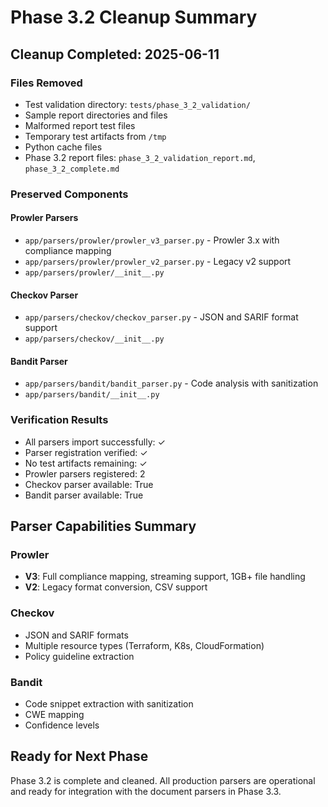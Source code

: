 # Phase 3.2 Cleanup Summary

## Cleanup Completed: 2025-06-11

### Files Removed
- Test validation directory: `tests/phase_3_2_validation/`
- Sample report directories and files
- Malformed report test files
- Temporary test artifacts from `/tmp`
- Python cache files
- Phase 3.2 report files: `phase_3_2_validation_report.md`, `phase_3_2_complete.md`

### Preserved Components
#### Prowler Parsers
- `app/parsers/prowler/prowler_v3_parser.py` - Prowler 3.x with compliance mapping
- `app/parsers/prowler/prowler_v2_parser.py` - Legacy v2 support
- `app/parsers/prowler/__init__.py`

#### Checkov Parser
- `app/parsers/checkov/checkov_parser.py` - JSON and SARIF format support
- `app/parsers/checkov/__init__.py`

#### Bandit Parser
- `app/parsers/bandit/bandit_parser.py` - Code analysis with sanitization
- `app/parsers/bandit/__init__.py`

### Verification Results
- All parsers import successfully: ✓
- Parser registration verified: ✓
- No test artifacts remaining: ✓
- Prowler parsers registered: 2
- Checkov parser available: True
- Bandit parser available: True

## Parser Capabilities Summary

### Prowler
- **V3**: Full compliance mapping, streaming support, 1GB+ file handling
- **V2**: Legacy format conversion, CSV support

### Checkov
- JSON and SARIF formats
- Multiple resource types (Terraform, K8s, CloudFormation)
- Policy guideline extraction

### Bandit
- Code snippet extraction with sanitization
- CWE mapping
- Confidence levels

## Ready for Next Phase
Phase 3.2 is complete and cleaned. All production parsers are operational and ready for integration with the document parsers in Phase 3.3.